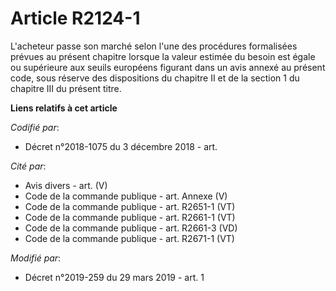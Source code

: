 # Article R2124-1

L'acheteur passe son marché selon l'une des procédures formalisées prévues au présent chapitre lorsque la valeur estimée du
besoin est égale ou supérieure aux seuils européens figurant dans un avis annexé au présent code, sous réserve des
dispositions du chapitre II et de la section 1 du chapitre III du présent titre.

**Liens relatifs à cet article**

_Codifié par_:

  - Décret n°2018-1075 du 3 décembre 2018 - art.

_Cité par_:

  - Avis divers - art. (V)
  - Code de la commande publique - art. Annexe (V)
  - Code de la commande publique - art. R2651-1 (VT)
  - Code de la commande publique - art. R2661-1 (VT)
  - Code de la commande publique - art. R2661-3 (VD)
  - Code de la commande publique - art. R2671-1 (VT)

_Modifié par_:

  - Décret n°2019-259 du 29 mars 2019 - art. 1
